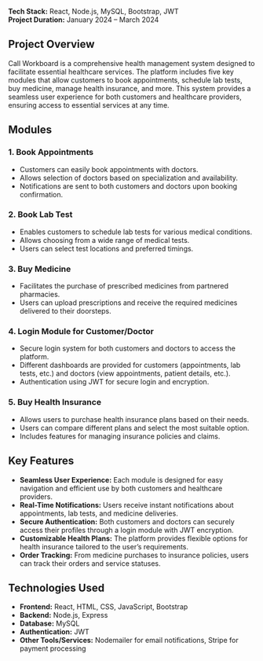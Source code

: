 **Tech Stack:** React, Node.js, MySQL, Bootstrap, JWT  
**Project Duration:** January 2024 – March 2024  

## **Project Overview**
Call Workboard is a comprehensive health management system designed to facilitate essential healthcare services. The platform includes five key modules that allow customers to book appointments, schedule lab tests, buy medicine, manage health insurance, and more. This system provides a seamless user experience for both customers and healthcare providers, ensuring access to essential services at any time.

## **Modules**
### 1. **Book Appointments**
   - Customers can easily book appointments with doctors.
   - Allows selection of doctors based on specialization and availability.
   - Notifications are sent to both customers and doctors upon booking confirmation.

### 2. **Book Lab Test**
   - Enables customers to schedule lab tests for various medical conditions.
   - Allows choosing from a wide range of medical tests.
   - Users can select test locations and preferred timings.

### 3. **Buy Medicine**
   - Facilitates the purchase of prescribed medicines from partnered pharmacies.
   - Users can upload prescriptions and receive the required medicines delivered to their doorsteps.

### 4. **Login Module for Customer/Doctor**
   - Secure login system for both customers and doctors to access the platform.
   - Different dashboards are provided for customers (appointments, lab tests, etc.) and doctors (view appointments, patient details, etc.).
   - Authentication using JWT for secure login and encryption.

### 5. **Buy Health Insurance**
   - Allows users to purchase health insurance plans based on their needs.
   - Users can compare different plans and select the most suitable option.
   - Includes features for managing insurance policies and claims.

## **Key Features**
- **Seamless User Experience:** Each module is designed for easy navigation and efficient use by both customers and healthcare providers.
- **Real-Time Notifications:** Users receive instant notifications about appointments, lab tests, and medicine deliveries.
- **Secure Authentication:** Both customers and doctors can securely access their profiles through a login module with JWT encryption.
- **Customizable Health Plans:** The platform provides flexible options for health insurance tailored to the user’s requirements.
- **Order Tracking:** From medicine purchases to insurance policies, users can track their orders and service statuses.

## **Technologies Used**
- **Frontend:** React, HTML, CSS, JavaScript, Bootstrap
- **Backend:** Node.js, Express
- **Database:** MySQL
- **Authentication:** JWT
- **Other Tools/Services:** Nodemailer for email notifications, Stripe for payment processing
